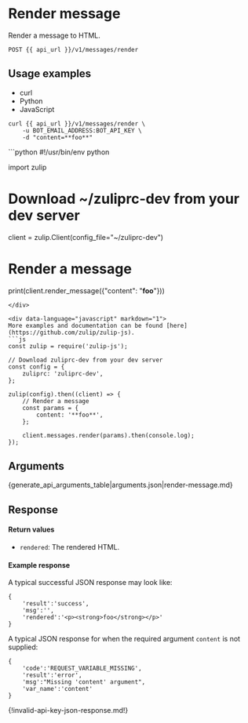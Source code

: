# Render message

Render a message to HTML.

`POST {{ api_url }}/v1/messages/render`

## Usage examples
<div class="code-section" markdown="1">
<ul class="nav">
<li data-language="curl">curl</li>
<li data-language="python">Python</li>
<li data-language="javascript">JavaScript</li>
</ul>
<div class="blocks">

<div data-language="curl" markdown="1">

```
curl {{ api_url }}/v1/messages/render \
    -u BOT_EMAIL_ADDRESS:BOT_API_KEY \
    -d "content=**foo**"

```
</div>

<div data-language="python" markdown="1">
```python
#!/usr/bin/env python

import zulip

# Download ~/zuliprc-dev from your dev server
client = zulip.Client(config_file="~/zuliprc-dev")

# Render a message
print(client.render_message({"content": "**foo**"}))
```
</div>

<div data-language="javascript" markdown="1">
More examples and documentation can be found [here](https://github.com/zulip/zulip-js).
```js
const zulip = require('zulip-js');

// Download zuliprc-dev from your dev server
const config = {
    zuliprc: 'zuliprc-dev',
};

zulip(config).then((client) => {
    // Render a message
    const params = {
        content: '**foo**',
    };

    client.messages.render(params).then(console.log);
});
```
</div>

</div>

</div>

## Arguments

{generate_api_arguments_table|arguments.json|render-message.md}

## Response

#### Return values

* `rendered`: The rendered HTML.

#### Example response

A typical successful JSON response may look like:

```
{
    'result':'success',
    'msg':'',
    'rendered':'<p><strong>foo</strong></p>'
}
```

A typical JSON response for when the required argument `content`
is not supplied:

```
{
    'code':'REQUEST_VARIABLE_MISSING',
    'result':'error',
    'msg':"Missing 'content' argument",
    'var_name':'content'
}
```

{!invalid-api-key-json-response.md!}
